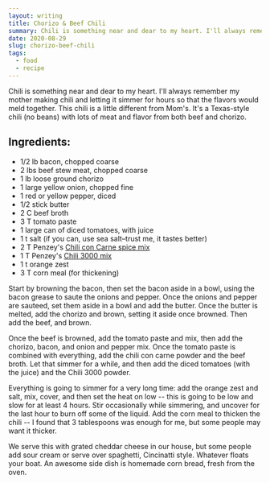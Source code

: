 ```yaml
---
layout: writing
title: Chorizo & Beef Chili
summary: Chili is something near and dear to my heart. I'll always remember my mother making chili and letting it simmer for hours so that the flavors would meld together. This chili is a little different from Mom's. It's a Texas-style chili (no beans) with lots of meat and flavor from both beef and chorizo.
date: 2020-08-29
slug: chorizo-beef-chili
tags:
  - food
  - recipe
---
```


Chili is something near and dear to my heart. I'll always remember my mother making chili and letting it simmer for hours so that the flavors would meld together. This chili is a little different from Mom's. It's a Texas-style chili (no beans) with lots of meat and flavor from both beef and chorizo.

## Ingredients:

- 1/2 lb bacon, chopped coarse
- 2 lbs beef stew meat, chopped coarse
- 1 lb loose ground chorizo
- 1 large yellow onion, chopped fine
- 1 red or yellow pepper, diced
- 1/2 stick butter
- 2 C beef broth
- 3 T tomato paste
- 1 large can of diced tomatoes, with juice
- 1 t salt (if you can, use sea salt–trust me, it tastes better)
- 2 T Penzey's [Chili con Carne spice mix](https://www.penzeys.com/online-catalog/chili-con-carne-seasoning/c-24/p-79/pd-s)
- 1 T Penzey's [Chili 3000 mix](https://www.penzeys.com/online-catalog/chili-3000/c-24/p-73/pd-s)
- 1 t orange zest
- 3 T corn meal (for thickening)

Start by browning the bacon, then set the bacon aside in a bowl, using the bacon grease to saute the onions and pepper. Once the onions and pepper are sauteed, set them aside in a bowl and add the butter. Once the butter is melted, add the chorizo and brown, setting it aside once browned. Then add the beef, and brown.

Once the beef is browned, add the tomato paste and mix, then add the chorizo, bacon, and onion and pepper mix. Once the tomato paste is combined with everything, add the chili con carne powder and the beef broth. Let that simmer for a while, and then add the diced tomatoes (with the juice) and the Chili 3000 powder.

Everything is going to simmer for a very long time: add the orange zest and salt, mix, cover, and then set the heat on low -- this is going to be low and slow for at least 4 hours. Stir occasionally while simmering, and uncover for the last hour to burn off some of the liquid. Add the corn meal to thicken the chili -- I found that 3 tablespoons was enough for me, but some people may want it thicker.

We serve this with grated cheddar cheese in our house, but some people add sour cream or serve over spaghetti, Cincinatti style. Whatever floats your boat. An awesome side dish is homemade corn bread, fresh from the oven.
